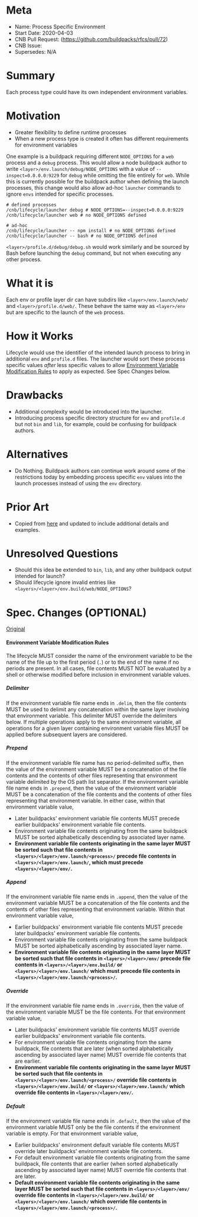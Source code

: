 # Meta
[meta]: #meta
- Name: Process Specific Environment
- Start Date: 2020-04-03
- CNB Pull Request: (https://github.com/buildpacks/rfcs/pull/72)
- CNB Issue:
- Supersedes: N/A

# Summary
[summary]: #summary

Each process type could have its own independent environment variables.

# Motivation
[motivation]: #motivation

- Greater flexibility to define runtime processes
- When a new process type is created it often has different requirements for environment variables

One example is a buildpack requiring different `NODE_OPTIONS` for a `web` process and a `debug` process. This would allow a node buildpack author to write `<layer>/env.launch/debug/NODE_OPTIONS` with a value of `--inspect=0.0.0.0:9229` for `debug` while omitting the file entirely for `web`. While this is currently possible for the buildpack author when defining the launch processes, this change would also allow ad-hoc `launcher` commands to ignore `envs` intended for specific processes.

```
# defined processes
/cnb/lifecycle/launcher debug # NODE_OPTIONS=--inspect=0.0.0.0:9229
/cnb/lifecycle/launcher web # no NODE_OPTIONS defined

# ad-hoc
/cnb/lifecycle/launcher -- npm install # no NODE_OPTIONS defined
/cnb/lifecycle/launcher -- bash # no NODE_OPTIONS defined
```

`<layer>/profile.d/debug/debug.sh` would work similarly and be sourced by Bash before launching the `debug` command, but not when executing any other process.

# What it is
[what-it-is]: #what-it-is

Each env or profile layer dir can have subdirs like `<layer>/env.launch/web/` and `<layer>/profile.d/web/`. These behave the same way as `<layer>/env` but are specific to the launch of the `web` process.

# How it Works
[how-it-works]: #how-it-works

Lifecycle would use the identifier of the intended launch process to bring in additional `env` and `profile.d` files. The launcher would sort these process specific values _after_ less specific values to allow [Environment Variable Modification Rules](https://github.com/buildpacks/spec/blob/master/buildpack.md#environment-variable-modification-rules) to apply as expected. See Spec Changes below.

# Drawbacks
[drawbacks]: #drawbacks

- Additional complexity would be introduced into the launcher.
- Introducing process specific directory structure for `env` and `profile.d` but not `bin` and `lib`, for example, could be confusing for buildpack authors.

# Alternatives
[alternatives]: #alternatives

- Do Nothing. Buildpack authors can continue work around some of the restrictions today by embedding process specific `env` values into the launch processes instead of using the `env` directory.

# Prior Art
[prior-art]: #prior-art

- Copied from [here](https://github.com/buildpacks/rfcs/pull/72) and updated to include additional details and examples.

# Unresolved Questions
[unresolved-questions]: #unresolved-questions

- Should this idea be extended to `bin`, `lib`, and any other buildpack output intended for launch?
- Should lifecycle ignore invalid entries like `<layers>/<layer>/env.build/web/NODE_OPTIONS`?

# Spec. Changes (OPTIONAL)
[spec-changes]: #spec-changes

[Original](https://github.com/buildpacks/spec/blob/master/buildpack.md#environment-variable-modification-rules)

#### Environment Variable Modification Rules

The lifecycle MUST consider the name of the environment variable to be the name of the file up to the first period (`.`) or to the end of the name if no periods are present.
In all cases, file contents MUST NOT be evaluated by a shell or otherwise modified before inclusion in environment variable values.

##### Delimiter

If the environment variable file name ends in `.delim`, then the file contents MUST be used to delimit any concatenation within the same layer involving that environment variable.
This delimiter MUST override the delimiters below.
If multiple operations apply to the same environment variable, all operations for a given layer containing environment variable files MUST be applied before subsequent layers are considered.

##### Prepend

If the environment variable file name has no period-delimited suffix, then the value of the environment variable MUST be a concatenation of the file contents and the contents of other files representing that environment variable delimited by the OS path list separator.
If the environment variable file name ends in `.prepend`, then the value of the environment variable MUST be a concatenation of the file contents and the contents of other files representing that environment variable.
In either case, within that environment variable value,
- Later buildpacks' environment variable file contents MUST precede earlier buildpacks' environment variable file contents.
- Environment variable file contents originating from the same buildpack MUST be sorted alphabetically descending by associated layer name.
- **Environment variable file contents originating in the same layer MUST be sorted such that file contents in `<layers>/<layer>/env.launch/<process>/` precede file contents in `<layers>/<layer>/env.launch/`, which must precede `<layers>/<layer>/env/`.**

##### Append

If the environment variable file name ends in `.append`, then the value of the environment variable MUST be a concatenation of the file contents and the contents of other files representing that environment variable.
Within that environment variable value,
- Earlier buildpacks' environment variable file contents MUST precede later buildpacks' environment variable file contents.
- Environment variable file contents originating from the same buildpack MUST be sorted alphabetically ascending by associated layer name.
- **Environment variable file contents originating in the same layer MUST be sorted such that file contents in `<layers>/<layer>/env/` precede file contents in `<layers>/<layer>/env.build/` or `<layers>/<layer>/env.launch/` which must precede file contents in `<layers>/<layer>/env.launch/<process>/`.**

##### Override

If the environment variable file name ends in `.override`, then the value of the environment variable MUST be the file contents.
For that environment variable value,
- Later buildpacks' environment variable file contents MUST override earlier buildpacks' environment variable file contents.
- For environment variable file contents originating from the same buildpack, file contents that are later (when sorted alphabetically ascending by associated layer name) MUST override file contents that are earlier.
- **Environment variable file contents originating in the same layer MUST be sorted such that file contents in `<layers>/<layer>/env.launch/<process>/` override file contents in `<layers>/<layer>/env.build/` or `<layers>/<layer>/env.launch/` which override file contents in `<layers>/<layer>/env/`.**

##### Default

If the environment variable file name ends in `.default`, then the value of the environment variable MUST only be the file contents if the environment variable is empty.
For that environment variable value,
- Earlier buildpacks' environment default variable file contents MUST override later buildpacks' environment variable file contents.
- For default environment variable file contents originating from the same buildpack, file contents that are earlier (when sorted alphabetically ascending by associated layer name) MUST override file contents that are later.
- **Default environment variable file contents originating in the same layer MUST be sorted such that file contents in `<layers>/<layer>/env/` override file contents in  `<layers>/<layer>/env.build/` or `<layers>/<layer>/env.launch/` which override file contents in `<layers>/<layer>/env.launch/<process>/`.**
